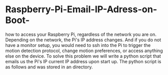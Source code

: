 # Raspberry-Pi-Email-IP-Adress-on-Boot-

how to access your Raspberry Pi, regardless of the network you are on. Depending on the network, the Pi's IP address changes. And if you do not have a monitor setup, you would need to ssh into the Pi to trigger the motion detection protocol, change motion preferences, or access anything else on the device. To solve this problem we will write a python script that emails us the Pi's IP current IP address upon start up. The python script is as follows and was stored in an directory.
